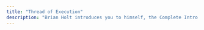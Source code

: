 ```yaml
---
title: "Thread of Execution"
description: "Brian Holt introduces you to himself, the Complete Intro to React version 6, and what you can expect to learn"
---
```

